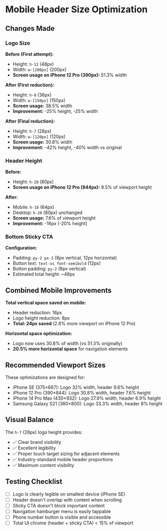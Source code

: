 # Mobile Header Size Optimization

## Changes Made

### Logo Size
**Before (First attempt):**
- Height: `h-12` (48px)
- Width: `w-[200px]` (200px)
- **Screen usage on iPhone 12 Pro (390px):** 51.3% width

**After (First reduction):**
- Height: `h-9` (36px)
- Width: `w-[150px]` (150px)
- **Screen usage:** 38.5% width
- **Improvement:** -25% height, -25% width

**After (Final reduction):**
- Height: `h-7` (28px)
- Width: `w-[120px]` (120px)
- **Screen usage:** 30.8% width
- **Improvement:** -42% height, -40% width vs original

### Header Height
**Before:**
- Height: `h-20` (80px)
- **Screen usage on iPhone 12 Pro (844px):** 9.5% of viewport height

**After:**
- Mobile: `h-16` (64px)
- Desktop: `h-20` (80px) unchanged
- **Screen usage:** 7.6% of viewport height
- **Improvement:** -16px (-20% height)

### Bottom Sticky CTA
**Configuration:**
- Padding: `py-2 px-3` (8px vertical, 12px horizontal)
- Button text: `text-xs font-semibold` (12px)
- Button padding: `py-2` (8px vertical)
- Estimated total height: ~48px

## Combined Mobile Improvements

**Total vertical space saved on mobile:**
- Header reduction: 16px
- Logo height reduction: 8px
- **Total: 24px saved** (2.8% more viewport on iPhone 12 Pro)

**Horizontal space optimization:**
- Logo now uses 30.8% of width (vs 51.3% originally)
- **20.5% more horizontal space** for navigation elements

## Recommended Viewport Sizes

These optimizations are designed for:
- iPhone SE (375×667): Logo 32% width, header 9.6% height
- iPhone 12 Pro (390×844): Logo 30.8% width, header 7.6% height
- iPhone 14 Pro Max (430×932): Logo 27.9% width, header 6.9% height
- Samsung Galaxy S21 (360×800): Logo 33.3% width, header 8% height

## Visual Balance

The `h-7` (28px) logo height provides:
- ✅ Clear brand visibility
- ✅ Excellent legibility
- ✅ Proper touch target sizing for adjacent elements
- ✅ Industry-standard mobile header proportions
- ✅ Maximum content visibility

## Testing Checklist

- [ ] Logo is clearly legible on smallest device (iPhone SE)
- [ ] Header doesn't overlap with content when scrolling
- [ ] Sticky CTA doesn't block important content
- [ ] Navigation hamburger menu is easily tappable
- [ ] Phone number button is visible and accessible
- [ ] Total UI chrome (header + sticky CTA) < 15% of viewport
